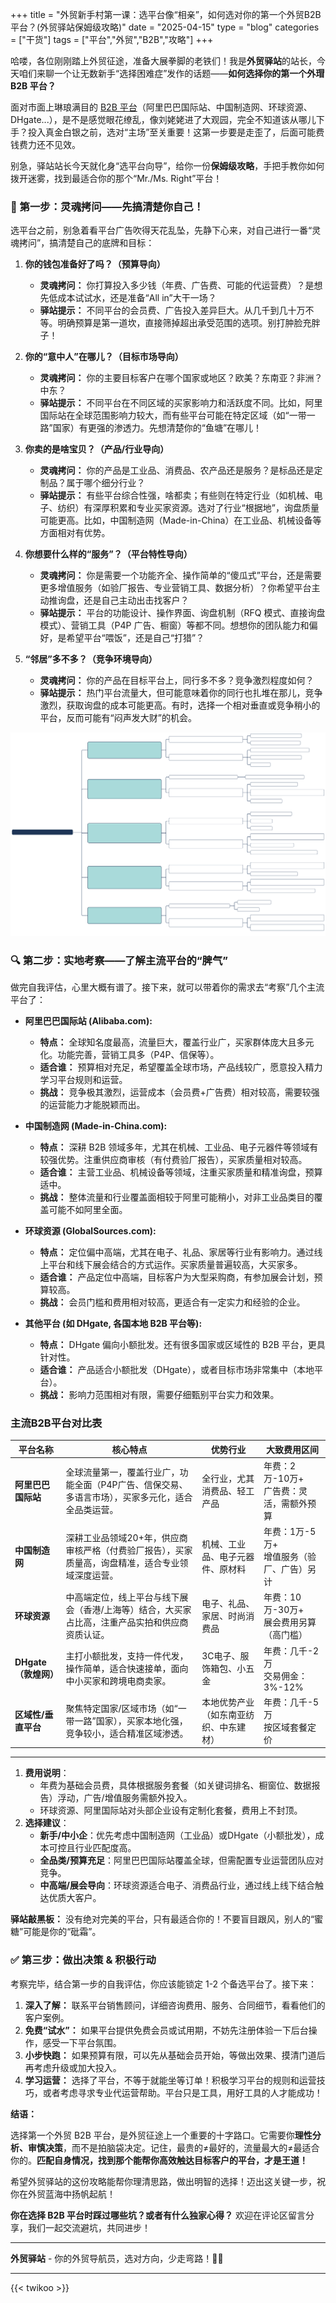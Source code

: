 +++
title = "外贸新手村第一课：选平台像“相亲”，如何选对你的第一个外贸B2B平台？(外贸驿站保姆级攻略)"
date = "2025-04-15"
type = "blog"
categories = ["干货"]
tags = ["平台","外贸","B2B","攻略"]
+++



哈喽，各位刚刚踏上外贸征途，准备大展拳脚的老铁们！我是**外贸驿站**的站长，今天咱们来聊一个让无数新手“选择困难症”发作的话题——**如何选择你的第一个外瑁 B2B 平台？**

面对市面上琳琅满目的 [B2B 平台](/#3b309de810d99ddf3ebcab68f64acdfe)（阿里巴巴国际站、中国制造网、环球资源、DHgate...），是不是感觉眼花缭乱，像刘姥姥进了大观园，完全不知道该从哪儿下手？投入真金白银之前，选对“主场”至关重要！这第一步要是走歪了，后面可能费钱费力还不见效。

别急，驿站站长今天就化身“选平台向导”，给你一份**保姆级攻略**，手把手教你如何拨开迷雾，找到最适合你的那个“Mr./Ms. Right”平台！


### 🤔 第一步：灵魂拷问——先搞清楚你自己！

选平台之前，别急着看平台广告吹得天花乱坠，先静下心来，对自己进行一番“灵魂拷问”，搞清楚自己的底牌和目标：

1.  **你的钱包准备好了吗？（预算导向）**
    *   **灵魂拷问：** 你打算投入多少钱（年费、广告费、可能的代运营费）？是想先低成本试试水，还是准备“All in”大干一场？
    *   **驿站提示：** 不同平台的会员费、广告投入差异巨大。从几千到几十万不等。明确预算是第一道坎，直接筛掉超出承受范围的选项。别打肿脸充胖子！

2.  **你的“意中人”在哪儿？（目标市场导向）**
    *   **灵魂拷问：** 你的主要目标客户在哪个国家或地区？欧美？东南亚？非洲？中东？
    *   **驿站提示：** 不同平台在不同区域的买家影响力和活跃度不同。比如，阿里国际站在全球范围影响力较大，而有些平台可能在特定区域（如“一带一路”国家）有更强的渗透力。先想清楚你的“鱼塘”在哪儿！

3.  **你卖的是啥宝贝？（产品/行业导向）**
    *   **灵魂拷问：** 你的产品是工业品、消费品、农产品还是服务？是标品还是定制品？属于哪个细分行业？
    *   **驿站提示：** 有些平台综合性强，啥都卖；有些则在特定行业（如机械、电子、纺织）有深厚积累和专业买家资源。选对了行业“根据地”，询盘质量可能更高。比如，中国制造网（Made-in-China）在工业品、机械设备等方面相对有优势。

4.  **你想要什么样的“服务”？（平台特性导向）**
    *   **灵魂拷问：** 你是需要一个功能齐全、操作简单的“傻瓜式”平台，还是需要更多增值服务（如验厂报告、专业营销工具、数据分析）？你希望平台主动推询盘，还是自己主动出击找客户？
    *   **驿站提示：** 平台的功能设计、操作界面、询盘机制（RFQ 模式、直接询盘模式）、营销工具（P4P 广告、橱窗）等都不同。想想你的团队能力和偏好，是希望平台“喂饭”，还是自己“打猎”？

5.  **“邻居”多不多？（竞争环境导向）**
    *   **灵魂拷问：** 你的产品在目标平台上，同行多不多？竞争激烈程度如何？
    *   **驿站提示：** 热门平台流量大，但可能意味着你的同行也扎堆在那儿，竞争激烈，获取询盘的成本可能更高。有时，选择一个相对垂直或竞争稍小的平台，反而可能有“闷声发大财”的机会。

![外贸新手村第一课：选平台像“相亲”，如何选对你的第一个外贸B2B平台？(外贸驿站保姆级攻略)](/assets/images/blog/1.svg "外贸新手村第一课：选平台像“相亲”，如何选对你的第一个外贸B2B平台？(外贸驿站保姆级攻略)")

### 🔍 第二步：实地考察——了解主流平台的“脾气”

做完自我评估，心里大概有谱了。接下来，就可以带着你的需求去“考察”几个主流平台了：

*   **阿里巴巴国际站 (Alibaba.com):**
    *   **特点：** 全球知名度最高，流量巨大，覆盖行业广，买家群体庞大且多元化。功能完善，营销工具多（P4P、信保等）。
    *   **适合谁：** 预算相对充足，希望覆盖全球市场，产品线较广，愿意投入精力学习平台规则和运营。
    *   **挑战：** 竞争极其激烈，运营成本（会员费+广告费）相对较高，需要较强的运营能力才能脱颖而出。

*   **中国制造网 (Made-in-China.com):**
    *   **特点：** 深耕 B2B 领域多年，尤其在机械、工业品、电子元器件等领域有较强优势。注重供应商审核（有付费验厂报告），买家质量相对较高。
    *   **适合谁：** 主营工业品、机械设备等领域，注重买家质量和精准询盘，预算适中。
    *   **挑战：** 整体流量和行业覆盖面相较于阿里可能稍小，对非工业品类目的覆盖可能不如阿里全面。

*   **环球资源 (GlobalSources.com):**
    *   **特点：** 定位偏中高端，尤其在电子、礼品、家居等行业有影响力。通过线上平台和线下展会结合的方式运作。买家质量普遍较高，大买家多。
    *   **适合谁：** 产品定位中高端，目标客户为大型采购商，有参加展会计划，预算较高。
    *   **挑战：** 会员门槛和费用相对较高，更适合有一定实力和经验的企业。

*   **其他平台 (如 DHgate, 各国本地 B2B 平台等):**
    *   **特点：** DHgate 偏向小额批发。还有很多国家或区域性的 B2B 平台，更具针对性。
    *   **适合谁：** 产品适合小额批发（DHgate），或者目标市场非常集中（本地平台）。
    *   **挑战：** 影响力范围相对有限，需要仔细甄别平台实力和效果。


### 主流B2B平台对比表

| **平台名称**               |  **核心特点**                                                                 | **优势行业**                     | **大致费用区间**                |
|----------------------------|---------------------------|-----------------------------------------------------------------------------|----------------------------------|
| **阿里巴巴国际站**         |  全球流量第一，覆盖行业广，功能全面（P4P广告、信保交易、多语言市场），买家多元化，适合全品类运营。                                        | 全行业，尤其消费品、轻工产品     | 年费：2万-10万+<br>广告费：灵活，需额外预算 |
| **中国制造网**             |  深耕工业品领域20+年，供应商审核严格（付费验厂报告），买家质量高，询盘精准，适合专业领域深度运营。                                      | 机械、工业品、电子元器件、原材料 | 年费：1万-5万+<br>增值服务（验厂、广告）另计 |
| **环球资源**               | 中高端定位，线上平台与线下展会（香港/上海等）结合，大买家占比高，注重产品实拍和供应商资质认证。                                      | 电子、礼品、家居、时尚消费品     | 年费：10万-30万+<br>展会费用另算（高门槛） |
| **DHgate（敦煌网）**       | 主打小额批发，支持一件代发，操作简单，适合快速接单，面向中小买家和跨境电商卖家。                                                | 3C电子、服饰箱包、小五金         | 年费：几千-2万<br>交易佣金：3%-12% |
| **区域性/垂直平台**         | 聚焦特定国家/区域市场（如“一带一路”国家），买家本地化强，竞争较小，适合精准区域渗透。                                          | 本地优势产业（如东南亚纺织、中东建材） | 年费：几千-5万<br>按区域套餐定价 |


---

1. **费用说明**：  
   - 年费为基础会员费，具体根据服务套餐（如关键词排名、橱窗位、数据报告）浮动，广告/增值服务需额外投入。  
   - 环球资源、阿里国际站对头部企业设有定制化套餐，费用上不封顶。  
2. **选择建议**：  
   - **新手/中小企**：优先考虑中国制造网（工业品）或DHgate（小额批发），成本可控且行业匹配度高。  
   - **全品类/预算充足**：阿里巴巴国际站覆盖全球，但需配置专业运营团队应对竞争。  
   - **中高端/展会导向**：环球资源适合电子、消费品行业，通过线上线下结合触达优质大客户。

**驿站敲黑板：** 没有绝对完美的平台，只有最适合你的！不要盲目跟风，别人的“蜜糖”可能是你的“砒霜”。


### ✅ 第三步：做出决策 & 积极行动

考察完毕，结合第一步的自我评估，你应该能锁定 1-2 个备选平台了。接下来：

1.  **深入了解：** 联系平台销售顾问，详细咨询费用、服务、合同细节，看看他们的客户案例。
2.  **免费“试水”：** 如果平台提供免费会员或试用期，不妨先注册体验一下后台操作，感受一下平台氛围。
3.  **小步快跑：** 如果预算有限，可以先从基础会员开始，等做出效果、摸清门道后再考虑升级或加大投入。
4.  **学习运营：** 选择了平台，不等于就能坐等订单！积极学习平台的规则和运营技巧，或者考虑寻求专业代运营帮助。平台只是工具，用好工具的人才能成功！


**结语：**

选择第一个外贸 B2B 平台，是外贸征途上一个重要的十字路口。它需要你**理性分析、审慎决策**，而不是拍脑袋决定。记住，最贵的≠最好的，流量最大的≠最适合你的。**匹配自身情况，找到那个能帮你高效触达目标客户的平台，才是王道！**

希望外贸驿站的这份攻略能帮你理清思路，做出明智的选择！迈出这关键一步，祝你在外贸蓝海中扬帆起航！

**你在选择 B2B 平台时踩过哪些坑？或者有什么独家心得？** 欢迎在评论区留言分享，我们一起交流避坑，共同进步！

---

**外贸驿站** - 你的外贸导航员，选对方向，少走弯路！🧭🌐


---



{{< twikoo >}}  